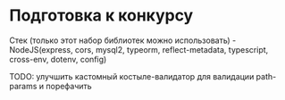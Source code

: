 # Подготовка к конкурсу

Стек (только этот набор библиотек можно использовать) - NodeJS(express, cors, mysql2, typeorm, reflect-metadata, typescript, cross-env, dotenv, config)

TODO: улучшить кастомный костыле-валидатор для валидации path-params и порефачить

